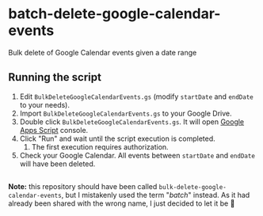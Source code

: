 # batch-delete-google-calendar-events
Bulk delete of Google Calendar events given a date range

## Running the script

1. Edit `BulkDeleteGoogleCalendarEvents.gs` (modify `startDate` and `endDate` to your needs).
1. Import `BulkDeleteGoogleCalendarEvents.gs` to your Google Drive.
1. Double click `BulkDeleteGoogleCalendarEvents.gs`. It will open [Google Apps Script](https://developers.google.com/apps-script) console.
1. Click "Run" and wait until the script execution is completed.
   1. The first execution requires authorization.
1. Check your Google Calendar. All events between `startDate` and `endDate` will have been deleted.

##

**Note:** this repository should have been called `bulk-delete-google-calendar-events`, but I mistakenly used the term "*batch*" instead. As it had already been shared with the wrong name, I just decided to let it be :slightly_smiling_face:
